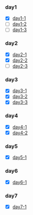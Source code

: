 ### day1
- [x] [day1-1](https://leetcode-cn.com/problems/two-sum/)
- [ ] [day1-2](https://leetcode-cn.com/problems/3sum/)
- [ ] [day1-3](https://leetcode-cn.com/problems/get-kth-magic-number-lcci/)
### day2
- [x] [day2-1](https://leetcode-cn.com/problems/add-strings/)
- [x] [day2-2](https://leetcode-cn.com/problems/number-of-burgers-with-no-waste-of-ingredients/)
- [ ] [day2-3](https://leetcode-cn.com/problems/spiral-matrix/)

### day3
- [x] [day3-1](https://leetcode-cn.com/problems/ti-huan-kong-ge-lcof/)
- [x] [day3-2](https://leetcode-cn.com/problems/cong-wei-dao-tou-da-yin-lian-biao-lcof/)
- [x] [day3-3](https://leetcode-cn.com/problems/er-cha-shu-de-zui-jin-gong-gong-zu-xian-lcof/)

### day4

- [x] [day4-1](https://leetcode-cn.com/problems/maximum-depth-of-binary-tree/submissions/)
- [x] [day4-2](https://leetcode-cn.com/problems/serialize-and-deserialize-binary-tree/)
### day5

- [x] [day5-1](https://leetcode-cn.com/problems/number-of-islands/)
  
### day6
- [x] [day6-1](https://leetcode-cn.com/problems/3sum/)
### day7
- [x] [day7-1](https://leetcode-cn.com/problems/valid-anagram/)





